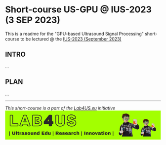 # Short-course US-GPU @ IUS-2023 (3 SEP 2023)

This is a readme for the "GPU-based Ultrasound Signal Processing" short-course to be lectured 
@ the [IUS-2023 (September 2023)](https://2023.ieee-ius.org/short-courses)

## INTRO
...

## PLAN
...


<hr/>

*This short-course is a part of the [Lab4US.eu](https://lab4us.eu) initiative*
[![Lab4US](figs/Lab4US-banner-EN-800.png)](https://lab4us.eu)

